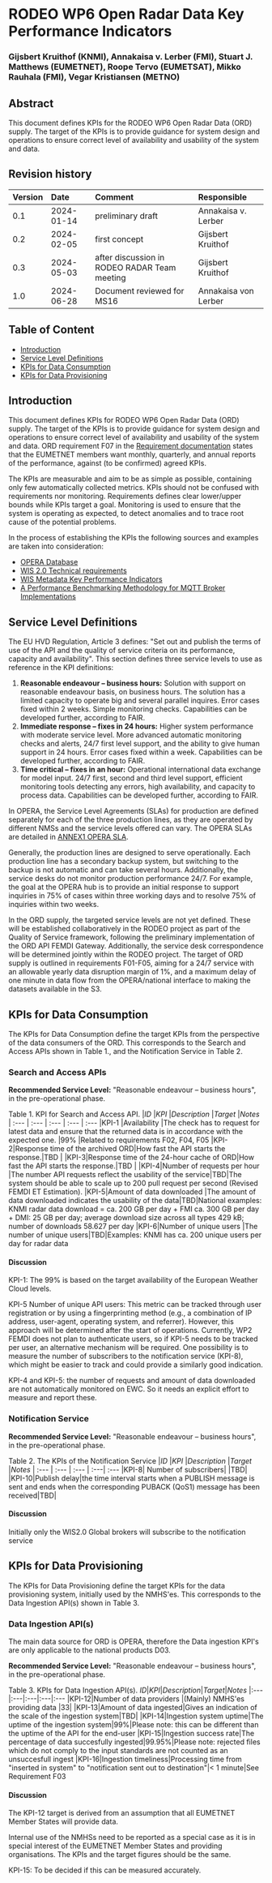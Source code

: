 # RODEO WP6 Open Radar Data Key Performance Indicators


### Gijsbert Kruithof (KNMI), Annakaisa v. Lerber (FMI), Stuart J. Matthews (EUMETNET), Roope Tervo (EUMETSAT), Mikko Rauhala (FMI), Vegar Kristiansen (METNO) 


## Abstract

This document defines KPIs for the RODEO WP6 Open Radar Data (ORD) supply. The target of the KPIs is to provide guidance for system design and operations to ensure correct level of availability and usability of the system and data.

## Revision history
| Version | Date | Comment | Responsible
| :--- | :--- | :--- | :--- 
| 0.1 | 2024-01-14 | preliminary draft | Annakaisa v. Lerber
| 0.2 | 2024-02-05 | first concept | Gijsbert Kruithof
| 0.3 | 2024-05-03 | after discussion in RODEO RADAR Team meeting | Gijsbert Kruithof
| 1.0 | 2024-06-28 | Document reviewed for MS16 | Annakaisa von Lerber


## Table of Content
- [Introduction](#Introduction)
- [Service Level Definitions](#Service-Level-Definitions)
- [KPIs for Data Consumption](#KPIs-for-Data-Consumption)
- [KPIs for Data Provisioning](#KPIs-for-Data-Provisioning)

## Introduction

This document defines KPIs for RODEO WP6 Open Radar Data (ORD) supply. The target of the KPIs is to provide guidance for system design and operations to ensure correct level of availability and usability of the system and data.  ORD requirement F07 in the [Requirement documentation](#Deliverable_Requirements.md) states that the EUMETNET members want monthly, quarterly, and annual reports of the performance, against (to be confirmed) agreed KPIs.

The KPIs are measurable and aim to be as simple as possible, containing only few automatically collected metrics. KPIs should not be confused with requirements nor monitoring. Requirements defines clear lower/upper bounds while KPIs target a goal. Monitoring is used to ensure that the system is operating as expected, to detect anomalies and to
trace root cause of the potential problems.

In the process of establishing the KPIs the following sources and examples are taken into consideration:

* [OPERA Database](Annex/ANNEX2_OPERA_RADARS_DB_2024_02.csv) 
* [WIS 2.0 Technical requirements](https://community.wmo.int/en/WIS2_Technical_Specification_Guidance)
* [WIS Metadata Key Performance Indicators](https://community.wmo.int/en/activity-areas/wis/wis-metadata-kpis)
* [A Performance Benchmarking Methodology for MQTT Broker Implementations](https://qrs20.techconf.org/QRSC2020_FULL/pdfs/QRS-C2020-4QOuHkY3M10ZUl1MoEzYvg/891500a499/891500a499.pdf) 

## Service Level Definitions

The EU HVD Regulation, Article 3 defines: "Set out and publish the terms of use of the API and the quality of service criteria on its performance, capacity and availability". This section defines three service levels to use as reference in the KPI definitions:

1. **Reasonable endeavour – business hours:** Solution with support on reasonable endeavour basis, on business hours. The solution has a limited capacity to operate big and several parallel inquires. Error cases fixed within 2 weeks. Simple monitoring checks. Capabilities can be developed further, according to FAIR. 
2. **Immediate response – fixes in 24 hours:** Higher system performance with moderate service level. More advanced automatic monitoring checks and alerts, 24/7 first level support, and the ability to give human support in 24 hours. Error cases fixed within a week. Capabilities can be developed further, according to FAIR. 
3. **Time critical – fixes in an hour:** Operational international data exchange for model input. 24/7 first, second and third level support, efficient monitoring tools detecting any errors, high availability, and capacity to process data. Capabilities can be developed further, according to FAIR.

In OPERA, the Service Level Agreements (SLAs) for production are defined separately for each of the three production lines, as they are operated by different NMSs and the service levels offered can vary. The OPERA SLAs are detailed in [ANNEX1 OPERA SLA](./Annex/ANNEX1_OPERA_SLA_08032024.pdf).

Generally, the production lines are designed to serve operationally. Each production line has a secondary backup system, but switching to the backup is not automatic and can take several hours. Additionally, the service desks do not monitor production performance 24/7. For example, the goal at the OPERA hub is to provide an initial response to support inquiries in 75% of cases within three working days and to resolve 75% of inquiries within two weeks.

In the ORD supply, the targeted service levels are not yet defined. These will be established collaboratively in the RODEO project as part of the Quality of Service framework, following the preliminary implementation of the ORD API FEMDI Gateway. Additionally, the service desk correspondence will  be determined jointly within the RODEO project. The target of ORD supply is outlined in requirements F01-F05, aiming for a 24/7 service with an allowable yearly data disruption margin of 1%, and a maximum delay of one minute in data flow from the OPERA/national interface to making the datasets available in the S3. 

## KPIs for Data Consumption

The KPIs for Data Consumption define the target KPIs from the perspective of the data consumers of the ORD. This corresponds to the Search and Access APIs shown in Table 1., and the Notification Service in Table 2.

### Search and Access APIs

**Recommended Service Level:** "Reasonable endeavour – business hours", in the pre-operational phase.

Table 1. KPI for Search and Access API.
|*ID* |*KPI* |*Description* |*Target* |*Notes*
| :--- | :--- | :--- | :--- | :--- 
|KPI-1 |Availability |The check has to request for latest data and ensure that the returned data is in accordance with the expected one. |99% |Related to requirements F02, F04, F05
|KPI-2|Response time of the archived ORD|How fast the API starts the response.|TBD |
|KPI-3|Response time of the 24-hour cache of ORD|How fast the API starts the response.|TBD |
|KPI-4|Number of requests per hour |The number API requests reflect the usability of the service|TBD|The system should be able to scale up to 200 pull request per second (Revised FEMDI ET Estimation). 
|KPI-5|Amount of data downloaded |The amount of data downloaded indicates the usability of the data|TBD|National examples: KNMI radar data download = ca. 200 GB per day + FMI ca. 300 GB per day + DMI: 25 GB per day; average download size across all types 429 kB; number of downloads 58.627 per day
|KPI-6|Number of unique users |The number of unique users|TBD|Examples: KNMI has ca. 200 unique users per day for radar data

#### Discussion

KPI-1: The 99% is based on the target availability of the European Weather Cloud levels.

KPI-5 Number of unique API users: This metric can be tracked through user registration or by using a fingerprinting method (e.g., a combination of IP address, user-agent, operating system, and referrer). However, this approach will be determined after the start of operations. Currently, WP2 FEMDI does not plan to authenticate users, so if KPI-5 needs to be tracked per user, an alternative mechanism will be required. One possibility is to measure the number of subscribers to the notification service (KPI-8), which might be easier to track and could provide a similarly good indication.

KPI-4 and KPI-5: the number of requests and amount of data downloaded are not automatically monitored on EWC. So it needs an explicit effort to measure and report these.

### Notification Service

**Recommended Service Level:** "Reasonable endeavour – business hours", in the pre-operational phase.

Table 2. The KPIs of the Notification Service
|*ID* |*KPI* |*Description* |*Target* |*Notes*
| :--- | :--- | :--- | :---| :--- 
|KPI-8| Number of subscribers| |TBD|
|KPI-10|Publish delay|the time interval starts when a PUBLISH message is sent and ends when the corresponding PUBACK (QoS1) message has been received|TBD|

#### Discussion

Initially only the WIS2.0 Global brokers will subscribe to the notification service

## KPIs for Data Provisioning

The KPIs for Data Provisioning define the target KPIs for the data provisioning system, initially used by the NMHS'es. This corresponds to the Data Ingestion API(s) shown in Table 3.

### Data Ingestion API(s)
The main data source for ORD is OPERA, therefore the Data ingestion KPI's are only applicable to the national products D03.

**Recommended Service Level:** "Reasonable endeavour – business hours", in the pre-operational phase.

Table 3. KPIs for Data Ingestion API(s).
*ID*|*KPI*|*Description*|*Target*|*Notes*
|:---|:---|:---|:---|:---
|KPI-12|Number of data providers |(Mainly) NMHS'es providing data |33|
|KPI-13|Amount of data ingested|Gives an indication of the scale of the ingestion system|TBD|
|KPI-14|Ingestion system uptime|The uptime of the ingestion system|99%|Please note: this can be different than the uptime of the API for the end-user
|KPI-15|Ingestion success rate|The percentage of data succesfully ingested|99.95%|Please note: rejected files which do not comply to the input standards are not counted as an unsuccesfull ingest
|KPI-16|Ingestion timeliness|Processing time from "inserted in system" to "notification sent out to destination"|< 1 minute|See Requirement F03

#### Discussion

The KPI-12 target is derived from an assumption that all EUMETNET Member States will provide data.

Internal use of the NMHSs need to be reported as a special case as it is in special interest of the EUMETNET Member States and providing organisations. The KPIs and the target figures should be the same.

KPI-15: To be decided if this can be measured accurately.

